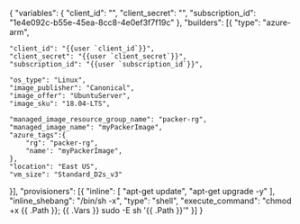 {
  "variables": {
    "client_id": "",
    "client_secret": "",
    "subscription_id": "1e4e092c-b55e-45ea-8cc8-4e0ef3f7f19c"
  },
  "builders": [{
    "type": "azure-arm",

    "client_id": "{{user `client_id`}}",
    "client_secret": "{{user `client_secret`}}",
    "subscription_id": "{{user `subscription_id`}}",

    "os_type": "Linux",
    "image_publisher": "Canonical",
    "image_offer": "UbuntuServer",
    "image_sku": "18.04-LTS",

    "managed_image_resource_group_name": "packer-rg",
    "managed_image_name": "myPackerImage",
    "azure_tags":{
        "rg": "packer-rg",
        "name': "myPackerImage",
    },
    "location": "East US",
    "vm_size": "Standard_D2s_v3"
  }],
  "provisioners": [{
    "inline": [
        "apt-get update",
        "apt-get upgrade -y"
    ],
    "inline_shebang": "/bin/sh -x",
    "type": "shell",
    "execute_command": "chmod +x {{ .Path }}; {{ .Vars }} sudo -E sh '{{ .Path }}'"
  }]
}